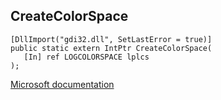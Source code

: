 ## CreateColorSpace

```
[DllImport("gdi32.dll", SetLastError = true)]
public static extern IntPtr CreateColorSpace(
   [In] ref LOGCOLORSPACE lplcs
);
```

[Microsoft documentation](https://docs.microsoft.com/en-us/windows/win32/api/wingdi/nf-wingdi-createcolorspace)
